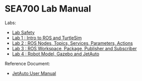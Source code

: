 # SEA700 Lab Manual

Labs:

- [Lab Safety](lab-safety.md)
- [Lab 1 : Intro to ROS and TurtleSim](lab1.md)
- [Lab 2 : ROS Nodes, Topics, Services, Parameters, Actions](lab2.md)
- [Lab 3 : ROS Workspace, Package, Publisher and Subscriber](lab3.md)
- [Lab 4 : Robot Model, Gazebo and JetAuto](lab4.md)
<!--- [Lab 5 : Robotic Arm and SLAM](lab5.md)-->

Reference Document:

- [JetAuto User Manual](JetAuto-User-Manual.pdf)